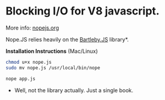 Blocking I/O for V8 javascript.
===

More info: [nopejs.org](http://nopejs.org)

Nope.JS relies heavily on the [Bartleby.JS](http://www.bartleby.com/129/) library*.

**Installation Instructions** (Mac/Linux)

```bash
chmod u+x nope.js
sudo mv nope.js /usr/local/bin/nope

nope app.js
```



* Well, not the library actually. Just a single book.
